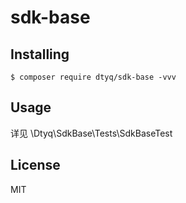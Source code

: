 # sdk-base


## Installing

```shell
$ composer require dtyq/sdk-base -vvv
```

## Usage

详见 \Dtyq\SdkBase\Tests\SdkBaseTest


## License

MIT